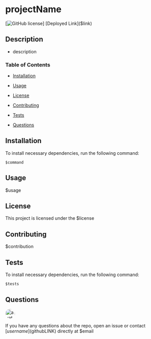 # projectName #
[![GitHub license]($link)]
[Deployed Link]($link)

## **Description**

-  description

### Table of Contents

- [Installation](#installation) 

- [Usage](#usage) 

- [License](#license) 

- [Contributing](#contributing) 

- [Tests](#tests) 

- [Questions](#questions) 

## Installation

To install necessary dependencies, run the following command: 

```
$command
```

## Usage

$usage

## License

This project is licensed under the $license

## Contributing

$contribution

## Tests

To install necessary dependencies, run the following command: 

```
$tests
```

## Questions

<img src="$avatar" alt="avatar" style="border-radius: 16px" width="30"/>

If you have any questions about the repo, open an issue or contact [$username]($githubLINK) directly at $email
